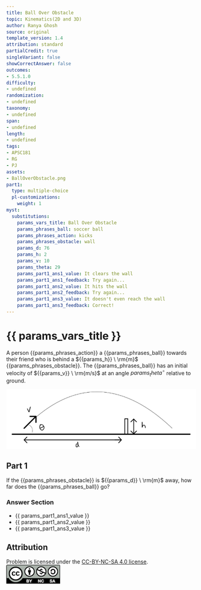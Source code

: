 ```yaml
---
title: Ball Over Obstacle
topic: Kinematics(2D and 3D)
author: Ranya Ghosh
source: original
template_version: 1.4
attribution: standard
partialCredit: true
singleVariant: false
showCorrectAnswer: false
outcomes:
- 5.5.1.0
difficulty:
- undefined
randomization:
- undefined
taxonomy:
- undefined
span:
- undefined
length:
- undefined
tags:
- APSC181
- RG
- PJ
assets:
- BallOverObstacle.png
part1:
  type: multiple-choice
  pl-customizations:
    weight: 1
myst:
  substitutions:
    params_vars_title: Ball Over Obstacle
    params_phrases_ball: soccer ball
    params_phrases_action: kicks
    params_phrases_obstacle: wall
    params_d: 76
    params_h: 2
    params_v: 10
    params_theta: 29
    params_part1_ans1_value: It clears the wall
    params_part1_ans1_feedback: Try again...
    params_part1_ans2_value: It hits the wall
    params_part1_ans2_feedback: Try again...
    params_part1_ans3_value: It doesn't even reach the wall
    params_part1_ans3_feedback: Correct!
---
```

# {{ params_vars_title }}
A person {{params_phrases_action}} a {{params_phrases_ball}} towards their friend who is behind a ${{params_h}} \ \rm{m}$ {{params_phrases_obstacle}}. The {{params_phrases_ball}} has an initial velocity of ${{params_v}} \ \rm{m/s}$ at an angle ${{params_theta}}^\circ$ relative to ground.

<img src="BallOverObstacle.png" width="800px">

## Part 1

If the {{params_phrases_obstacle}} is ${{params_d}} \ \rm{m}$ away, how far does the {{params_phrases_ball}} go?

### Answer Section

- {{ params_part1_ans1_value }}
- {{ params_part1_ans2_value }}
- {{ params_part1_ans3_value }}

## Attribution

Problem is licensed under the [CC-BY-NC-SA 4.0 license](https://creativecommons.org/licenses/by-nc-sa/4.0/).<br> ![The Creative Commons 4.0 license requiring attribution-BY, non-commercial-NC, and share-alike-SA license.](https://raw.githubusercontent.com/firasm/bits/master/by-nc-sa.png)
